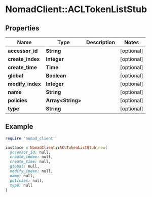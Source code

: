 # NomadClient::ACLTokenListStub

## Properties

| Name | Type | Description | Notes |
| ---- | ---- | ----------- | ----- |
| **accessor_id** | **String** |  | [optional] |
| **create_index** | **Integer** |  | [optional] |
| **create_time** | **Time** |  | [optional] |
| **global** | **Boolean** |  | [optional] |
| **modify_index** | **Integer** |  | [optional] |
| **name** | **String** |  | [optional] |
| **policies** | **Array&lt;String&gt;** |  | [optional] |
| **type** | **String** |  | [optional] |

## Example

```ruby
require 'nomad_client'

instance = NomadClient::ACLTokenListStub.new(
  accessor_id: null,
  create_index: null,
  create_time: null,
  global: null,
  modify_index: null,
  name: null,
  policies: null,
  type: null
)
```

